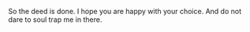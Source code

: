 So the deed is done. I hope you are happy with your choice. And do not dare to soul trap me in there.
